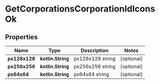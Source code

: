 
# GetCorporationsCorporationIdIconsOk

## Properties
Name | Type | Description | Notes
------------ | ------------- | ------------- | -------------
**px128x128** | **kotlin.String** | px128x128 string |  [optional]
**px256x256** | **kotlin.String** | px256x256 string |  [optional]
**px64x64** | **kotlin.String** | px64x64 string |  [optional]



